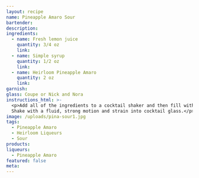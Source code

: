 ```yaml
---
layout: recipe
name: Pineapple Amaro Sour
bartender:
description:
ingredients:
  - name: Fresh lemon juice
    quantity: 3/4 oz
    link:
  - name: Simple syrup
    quantity: 1/2 oz
    link:
  - name: Heirloom Pineapple Amaro
    quantity: 2 oz
    link:
garnish:
glass: Coupe or Nick and Nora
instructions_html: >-
  <p>Add all of the ingredients to a cocktail shaker and then fill with ice.
  Shake with a fluid, strong motion and strain into cocktail glass.</p>
image: /uploads/pina-sour1.jpg
tags:
  - Pineapple Amaro
  - Heirloom Liqueurs
  - Sour
products:
liqueurs:
  - Pineapple Amaro
featured: false
meta:
---
```


